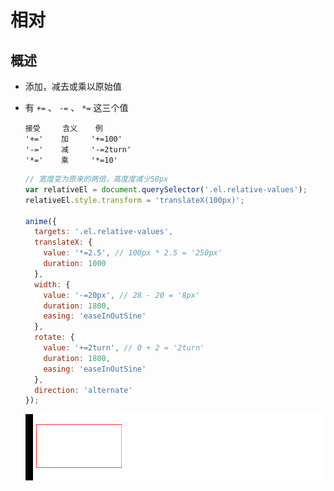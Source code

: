 # 相对

## 概述

+ 添加，减去或乘以原始值
+ 有 `+=` 、 `-=` 、 `*=` 这三个值

  ```
  接受     含义    例
  '+='    加     '+=100'
  '-='    减     '-=2turn'
  '*='    乘     '*=10'
  ```

  ```js
  // 宽度变为原来的两倍，高度度减少50px
  var relativeEl = document.querySelector('.el.relative-values');
  relativeEl.style.transform = 'translateX(100px)';

  anime({
    targets: '.el.relative-values',
    translateX: {
      value: '*=2.5', // 100px * 2.5 = '250px'
      duration: 1000
    },
    width: {
      value: '-=20px', // 28 - 20 = '8px'
      duration: 1800,
      easing: 'easeInOutSine'
    },
    rotate: {
      value: '+=2turn', // 0 + 2 = '2turn'
      duration: 1800,
      easing: 'easeInOutSine'
    },
    direction: 'alternate'
  });
  ```

  ![alt text](images/单位之相对数值.gif)

